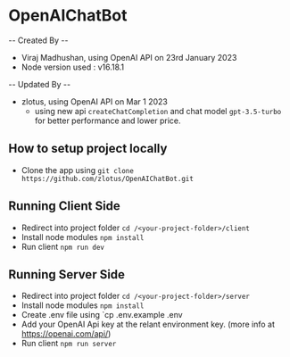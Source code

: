 # OpenAIChatBot

-- Created By --

- Viraj Madhushan, using OpenAI API on 23rd January 2023
- Node version used : v16.18.1

-- Updated By --

- zlotus, using OpenAI API on Mar 1 2023
  - using new api `createChatCompletion` and chat model `gpt-3.5-turbo` for better performance and lower price.

## How to setup project locally

- Clone the app using `git clone https://github.com/zlotus/OpenAIChatBot.git`

## Running Client Side

- Redirect into project folder `cd /<your-project-folder>/client`
- Install node modules `npm install`
- Run client `npm run dev`

## Running Server Side

- Redirect into project folder `cd /<your-project-folder>/server`
- Install node modules `npm install`
- Create .env file using `cp .env.example .env
- Add your OpenAI Api key at the relant environment key. (more info at https://openai.com/api/)
- Run client `npm run server`
